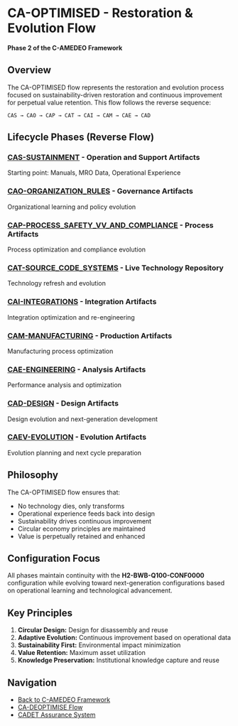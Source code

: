 # CA-OPTIMISED - Restoration & Evolution Flow

**Phase 2 of the C-AMEDEO Framework**

## Overview

The CA-OPTIMISED flow represents the restoration and evolution process focused on sustainability-driven restoration and continuous improvement for perpetual value retention. This flow follows the reverse sequence:

```
CAS → CAO → CAP → CAT → CAI → CAM → CAE → CAD
```

## Lifecycle Phases (Reverse Flow)

### [CAS-SUSTAINMENT](./CAS-SUSTAINMENT/) - Operation and Support Artifacts
Starting point: Manuals, MRO Data, Operational Experience

### [CAO-ORGANIZATION_RULES](./CAO-ORGANIZATION_RULES/) - Governance Artifacts
Organizational learning and policy evolution

### [CAP-PROCESS_SAFETY_VV_AND_COMPLIANCE](./CAP-PROCESS_SAFETY_VV_AND_COMPLIANCE/) - Process Artifacts
Process optimization and compliance evolution

### [CAT-SOURCE_CODE_SYSTEMS](./CAT-SOURCE_CODE_SYSTEMS/) - Live Technology Repository
Technology refresh and evolution

### [CAI-INTEGRATIONS](./CAI-INTEGRATIONS/) - Integration Artifacts
Integration optimization and re-engineering

### [CAM-MANUFACTURING](./CAM-MANUFACTURING/) - Production Artifacts
Manufacturing process optimization

### [CAE-ENGINEERING](./CAE-ENGINEERING/) - Analysis Artifacts
Performance analysis and optimization

### [CAD-DESIGN](./CAD-DESIGN/) - Design Artifacts
Design evolution and next-generation development

### [CAEV-EVOLUTION](./CAEV-EVOLUTION/) - Evolution Artifacts
Evolution planning and next cycle preparation

## Philosophy

The CA-OPTIMISED flow ensures that:
- No technology dies, only transforms
- Operational experience feeds back into design
- Sustainability drives continuous improvement
- Circular economy principles are maintained
- Value is perpetually retained and enhanced

## Configuration Focus

All phases maintain continuity with the **H2-BWB-Q100-CONF0000** configuration while evolving toward next-generation configurations based on operational learning and technological advancement.

## Key Principles

1. **Circular Design:** Design for disassembly and reuse
2. **Adaptive Evolution:** Continuous improvement based on operational data
3. **Sustainability First:** Environmental impact minimization
4. **Value Retention:** Maximum asset utilization
5. **Knowledge Preservation:** Institutional knowledge capture and reuse

## Navigation

- [Back to C-AMEDEO Framework](../README.md)
- [CA-DEOPTIMISE Flow](../CA-DEOPTIMISE/)
- [CADET Assurance System](../CADET/)